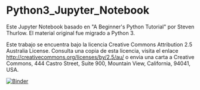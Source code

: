 # Python3_Jupyter_Notebook
Este Jupyter Notebook basado en "A Beginner's Python Tutorial" por Steven Thurlow. El material original fue migrado a Python 3.

Este trabajo se encuentra bajo la licencia Creative Commons Attribution 2.5 Australia License. Consulta una copia de esta licencia, visita el enlace http://creativecommons.org/licenses/by/2.5/au/ o envia una carta a Creative Commons, 444 Castro Street, Suite 900, Mountain View, California, 94041, USA.

[![Binder](https://mybinder.org/badge_logo.svg)](https://mybinder.org/v2/gh/jvdkwast/Python3_Jupyter_Notebook/spanish?labpath=PythonIntro.ipynb)
